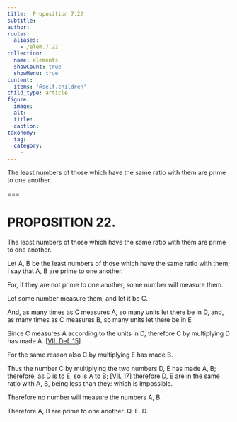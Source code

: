 ```yaml
---
title:  Proposition 7.22
subtitle: 
author:
routes:
  aliases:
    - /elem.7.22
collection:
  name: elements
  showCount: true
  showMenu: true
content:
  items: '@self.children'
child_type: article
figure:
  image:
  alt:
  title:
  caption:
taxonomy:
  tag:
  category:
    - 
---
```


<p>
       <hi rend="ital">The least numbers of those which have the same ratio with them are prime to one another.</hi>
      </p>

===

<h1>PROPOSITION 22.</h1>
<p>
       <span class="ital">The least numbers of those which have the same ratio with them are prime to one another.</span>
      </p>

<p>Let <span class="ital">A</span>, <span class="ital">B</span> be the least numbers of those which have the same ratio with them; I say that <span class="ital">A</span>, <span class="ital">B</span> are prime to one another. 
      </p>

<p>For, if they are not prime to one another, some number will measure them. </p>

<p>Let some number measure them, and let it be <span class="ital">C</span>. <pb n="324"/></p>

<p>And, as many times as <span class="ital">C</span> measures <span class="ital">A</span>, so many units let there be in <span class="ital">D</span>, and, as many times as <span class="ital">C</span> measures <span class="ital">B</span>, so many units let there be in <span class="ital">E</span>
      </p>

<p>Since <span class="ital">C</span> measures <span class="ital">A</span> according to the units in <span class="ital">D</span>, therefore <span class="ital">C</span> by multiplying <span class="ital">D</span> has made <span class="ital">A</span>. [<a href="/elem.7.def.15">VII. Def. 15</a>] </p>

<p>For the same reason also <span class="ital">C</span> by multiplying <span class="ital">E</span> has made <span class="ital">B</span>. </p>

<p>Thus the number <span class="ital">C</span> by multiplying the two numbers <span class="ital">D</span>, <span class="ital">E</span> has made <span class="ital">A</span>, <span class="ital">B</span>; therefore, as <span class="ital">D</span> is to <span class="ital">E</span>, so is <span class="ital">A</span> to <span class="ital">B</span>; [<a href="/elem.7.17">VII. 17</a>] therefore <span class="ital">D</span>, <span class="ital">E</span> are in the same ratio with <span class="ital">A</span>, <span class="ital">B</span>, being less than they: which is impossible. </p>

<p>Therefore no number will measure the numbers <span class="ital">A</span>, <span class="ital">B</span>. </p>

<p>Therefore <span class="ital">A</span>, <span class="ital">B</span> are prime to one another. Q. E. D.</p>
